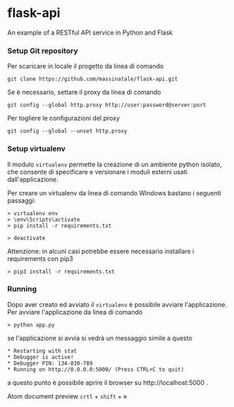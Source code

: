 # flask-api
An example of a RESTful API service in Python and Flask


### Setup Git repository
Per scaricare in locale il progetto da linea di comando
```console
git clone https://github.com/massinatale/flask-api.git
```

Se è necessario, settare il proxy da linea di comando
```console
git config --global http.proxy http://user:password@server:port
```
Per togliere le configurazioni del proxy
```console
git config --global --unset http.proxy
```


### Setup virtualenv
Il modulo `virtualenv` permette la creazione di un ambiente python isolato, che consente di specificare e versionare i moduli esterni usati dall'applicazione.

Per creare un virtualenv da linea di comando Windows bastano i seguenti passaggi:

```console
> virtualenv env
> \env\Scripts\activate
> pip install -r requirements.txt

> deactivate
```
Attenzione: in alcuni casi potrebbe essere necessario installare i requirements con pip3
```console
> pip3 install -r requirements.txt
```

### Running
Dopo aver creato ed avviato il `virtualenv` è possibile avviare l'applicazione.
Per avviare l'applicazione da linea di comando

```console
> python app.py
```
se l'applicazione si avvia si vedrà un messaggio simile a questo
```console
* Restarting with stat
* Debugger is active!
* Debugger PIN: 134-830-789
* Running on http://0.0.0.0:5000/ (Press CTRL+C to quit)
```
a questo punto è possibile aprire il browser su http://localhost:5000 .





Atom document preview `crtl` + `shift` + `m`
